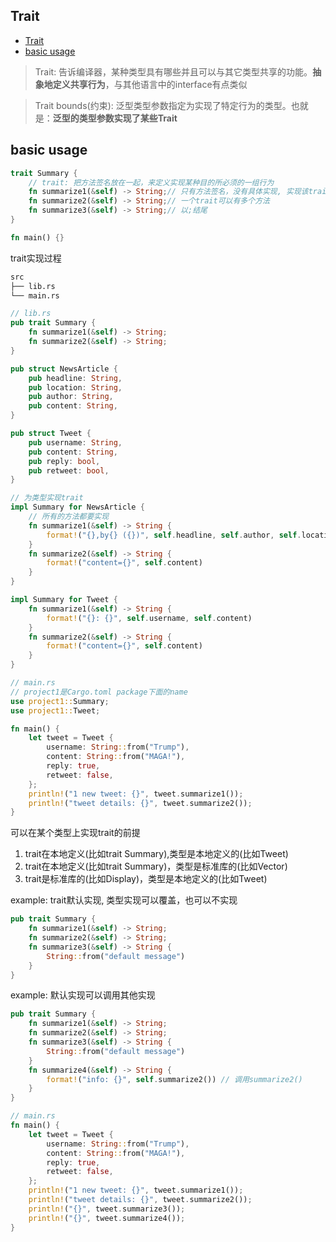 ## Trait

- [Trait](#trait)
- [basic usage](#basic-usage)

> Trait: 告诉编译器，某种类型具有哪些并且可以与其它类型共享的功能。**抽象地定义共享行为**，与其他语言中的interface有点类似

> Trait bounds(约束): 泛型类型参数指定为实现了特定行为的类型。也就是：**泛型的类型参数实现了某些Trait**

## basic usage

```rs
trait Summary {
    // trait: 把方法签名放在一起，来定义实现某种目的所必须的一组行为
    fn summarize1(&self) -> String;// 只有方法签名，没有具体实现, 实现该trait的类型，必须提供具体的方法
    fn summarize2(&self) -> String;// 一个trait可以有多个方法
    fn summarize3(&self) -> String;// 以;结尾
}

fn main() {}
```

trait实现过程

```bash
src
├── lib.rs
└── main.rs
```

```rs
// lib.rs
pub trait Summary {
    fn summarize1(&self) -> String;
    fn summarize2(&self) -> String;
}

pub struct NewsArticle {
    pub headline: String,
    pub location: String,
    pub author: String,
    pub content: String,
}

pub struct Tweet {
    pub username: String,
    pub content: String,
    pub reply: bool,
    pub retweet: bool,
}

// 为类型实现trait
impl Summary for NewsArticle {
    // 所有的方法都要实现
    fn summarize1(&self) -> String {
        format!("{},by{} ({})", self.headline, self.author, self.location)
    }
    fn summarize2(&self) -> String {
        format!("content={}", self.content)
    }
}

impl Summary for Tweet {
    fn summarize1(&self) -> String {
        format!("{}: {}", self.username, self.content)
    }
    fn summarize2(&self) -> String {
        format!("content={}", self.content)
    }
}
```

```rs
// main.rs
// project1是Cargo.toml package下面的name
use project1::Summary;
use project1::Tweet;

fn main() {
    let tweet = Tweet {
        username: String::from("Trump"),
        content: String::from("MAGA!"),
        reply: true,
        retweet: false,
    };
    println!("1 new tweet: {}", tweet.summarize1());
    println!("tweet details: {}", tweet.summarize2());
}
```

可以在某个类型上实现trait的前提
1. trait在本地定义(比如trait Summary),类型是本地定义的(比如Tweet)
2. trait在本地定义(比如trait Summary)，类型是标准库的(比如Vector)
3. trait是标准库的(比如Display)，类型是本地定义的(比如Tweet)

example: trait默认实现, 类型实现可以覆盖，也可以不实现

```rs
pub trait Summary {
    fn summarize1(&self) -> String;
    fn summarize2(&self) -> String;
    fn summarize3(&self) -> String {
        String::from("default message")
    }
}
```

example: 默认实现可以调用其他实现

```rs
pub trait Summary {
    fn summarize1(&self) -> String;
    fn summarize2(&self) -> String;
    fn summarize3(&self) -> String {
        String::from("default message")
    }
    fn summarize4(&self) -> String {
        format!("info: {}", self.summarize2()) // 调用summarize2()
    }
}
```

```rs
// main.rs
fn main() {
    let tweet = Tweet {
        username: String::from("Trump"),
        content: String::from("MAGA!"),
        reply: true,
        retweet: false,
    };
    println!("1 new tweet: {}", tweet.summarize1());
    println!("tweet details: {}", tweet.summarize2());
    println!("{}", tweet.summarize3());
    println!("{}", tweet.summarize4());
}
```